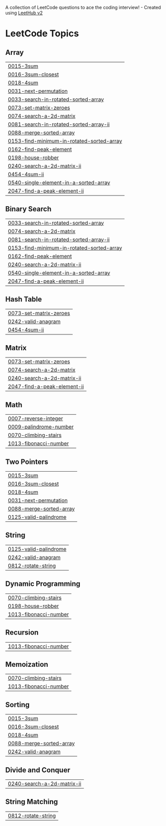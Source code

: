 A collection of LeetCode questions to ace the coding interview! - Created using [LeetHub v2](https://github.com/arunbhardwaj/LeetHub-2.0)
<!---LeetCode Topics Start-->
# LeetCode Topics
## Array
|  |
| ------- |
| [0015-3sum](https://github.com/anupvernekar31/LC-Solutions/tree/master/0015-3sum) |
| [0016-3sum-closest](https://github.com/anupvernekar31/LC-Solutions/tree/master/0016-3sum-closest) |
| [0018-4sum](https://github.com/anupvernekar31/LC-Solutions/tree/master/0018-4sum) |
| [0031-next-permutation](https://github.com/anupvernekar31/LC-Solutions/tree/master/0031-next-permutation) |
| [0033-search-in-rotated-sorted-array](https://github.com/anupvernekar31/LC-Solutions/tree/master/0033-search-in-rotated-sorted-array) |
| [0073-set-matrix-zeroes](https://github.com/anupvernekar31/LC-Solutions/tree/master/0073-set-matrix-zeroes) |
| [0074-search-a-2d-matrix](https://github.com/anupvernekar31/LC-Solutions/tree/master/0074-search-a-2d-matrix) |
| [0081-search-in-rotated-sorted-array-ii](https://github.com/anupvernekar31/LC-Solutions/tree/master/0081-search-in-rotated-sorted-array-ii) |
| [0088-merge-sorted-array](https://github.com/anupvernekar31/LC-Solutions/tree/master/0088-merge-sorted-array) |
| [0153-find-minimum-in-rotated-sorted-array](https://github.com/anupvernekar31/LC-Solutions/tree/master/0153-find-minimum-in-rotated-sorted-array) |
| [0162-find-peak-element](https://github.com/anupvernekar31/LC-Solutions/tree/master/0162-find-peak-element) |
| [0198-house-robber](https://github.com/anupvernekar31/LC-Solutions/tree/master/0198-house-robber) |
| [0240-search-a-2d-matrix-ii](https://github.com/anupvernekar31/LC-Solutions/tree/master/0240-search-a-2d-matrix-ii) |
| [0454-4sum-ii](https://github.com/anupvernekar31/LC-Solutions/tree/master/0454-4sum-ii) |
| [0540-single-element-in-a-sorted-array](https://github.com/anupvernekar31/LC-Solutions/tree/master/0540-single-element-in-a-sorted-array) |
| [2047-find-a-peak-element-ii](https://github.com/anupvernekar31/LC-Solutions/tree/master/2047-find-a-peak-element-ii) |
## Binary Search
|  |
| ------- |
| [0033-search-in-rotated-sorted-array](https://github.com/anupvernekar31/LC-Solutions/tree/master/0033-search-in-rotated-sorted-array) |
| [0074-search-a-2d-matrix](https://github.com/anupvernekar31/LC-Solutions/tree/master/0074-search-a-2d-matrix) |
| [0081-search-in-rotated-sorted-array-ii](https://github.com/anupvernekar31/LC-Solutions/tree/master/0081-search-in-rotated-sorted-array-ii) |
| [0153-find-minimum-in-rotated-sorted-array](https://github.com/anupvernekar31/LC-Solutions/tree/master/0153-find-minimum-in-rotated-sorted-array) |
| [0162-find-peak-element](https://github.com/anupvernekar31/LC-Solutions/tree/master/0162-find-peak-element) |
| [0240-search-a-2d-matrix-ii](https://github.com/anupvernekar31/LC-Solutions/tree/master/0240-search-a-2d-matrix-ii) |
| [0540-single-element-in-a-sorted-array](https://github.com/anupvernekar31/LC-Solutions/tree/master/0540-single-element-in-a-sorted-array) |
| [2047-find-a-peak-element-ii](https://github.com/anupvernekar31/LC-Solutions/tree/master/2047-find-a-peak-element-ii) |
## Hash Table
|  |
| ------- |
| [0073-set-matrix-zeroes](https://github.com/anupvernekar31/LC-Solutions/tree/master/0073-set-matrix-zeroes) |
| [0242-valid-anagram](https://github.com/anupvernekar31/LC-Solutions/tree/master/0242-valid-anagram) |
| [0454-4sum-ii](https://github.com/anupvernekar31/LC-Solutions/tree/master/0454-4sum-ii) |
## Matrix
|  |
| ------- |
| [0073-set-matrix-zeroes](https://github.com/anupvernekar31/LC-Solutions/tree/master/0073-set-matrix-zeroes) |
| [0074-search-a-2d-matrix](https://github.com/anupvernekar31/LC-Solutions/tree/master/0074-search-a-2d-matrix) |
| [0240-search-a-2d-matrix-ii](https://github.com/anupvernekar31/LC-Solutions/tree/master/0240-search-a-2d-matrix-ii) |
| [2047-find-a-peak-element-ii](https://github.com/anupvernekar31/LC-Solutions/tree/master/2047-find-a-peak-element-ii) |
## Math
|  |
| ------- |
| [0007-reverse-integer](https://github.com/anupvernekar31/LC-Solutions/tree/master/0007-reverse-integer) |
| [0009-palindrome-number](https://github.com/anupvernekar31/LC-Solutions/tree/master/0009-palindrome-number) |
| [0070-climbing-stairs](https://github.com/anupvernekar31/LC-Solutions/tree/master/0070-climbing-stairs) |
| [1013-fibonacci-number](https://github.com/anupvernekar31/LC-Solutions/tree/master/1013-fibonacci-number) |
## Two Pointers
|  |
| ------- |
| [0015-3sum](https://github.com/anupvernekar31/LC-Solutions/tree/master/0015-3sum) |
| [0016-3sum-closest](https://github.com/anupvernekar31/LC-Solutions/tree/master/0016-3sum-closest) |
| [0018-4sum](https://github.com/anupvernekar31/LC-Solutions/tree/master/0018-4sum) |
| [0031-next-permutation](https://github.com/anupvernekar31/LC-Solutions/tree/master/0031-next-permutation) |
| [0088-merge-sorted-array](https://github.com/anupvernekar31/LC-Solutions/tree/master/0088-merge-sorted-array) |
| [0125-valid-palindrome](https://github.com/anupvernekar31/LC-Solutions/tree/master/0125-valid-palindrome) |
## String
|  |
| ------- |
| [0125-valid-palindrome](https://github.com/anupvernekar31/LC-Solutions/tree/master/0125-valid-palindrome) |
| [0242-valid-anagram](https://github.com/anupvernekar31/LC-Solutions/tree/master/0242-valid-anagram) |
| [0812-rotate-string](https://github.com/anupvernekar31/LC-Solutions/tree/master/0812-rotate-string) |
## Dynamic Programming
|  |
| ------- |
| [0070-climbing-stairs](https://github.com/anupvernekar31/LC-Solutions/tree/master/0070-climbing-stairs) |
| [0198-house-robber](https://github.com/anupvernekar31/LC-Solutions/tree/master/0198-house-robber) |
| [1013-fibonacci-number](https://github.com/anupvernekar31/LC-Solutions/tree/master/1013-fibonacci-number) |
## Recursion
|  |
| ------- |
| [1013-fibonacci-number](https://github.com/anupvernekar31/LC-Solutions/tree/master/1013-fibonacci-number) |
## Memoization
|  |
| ------- |
| [0070-climbing-stairs](https://github.com/anupvernekar31/LC-Solutions/tree/master/0070-climbing-stairs) |
| [1013-fibonacci-number](https://github.com/anupvernekar31/LC-Solutions/tree/master/1013-fibonacci-number) |
## Sorting
|  |
| ------- |
| [0015-3sum](https://github.com/anupvernekar31/LC-Solutions/tree/master/0015-3sum) |
| [0016-3sum-closest](https://github.com/anupvernekar31/LC-Solutions/tree/master/0016-3sum-closest) |
| [0018-4sum](https://github.com/anupvernekar31/LC-Solutions/tree/master/0018-4sum) |
| [0088-merge-sorted-array](https://github.com/anupvernekar31/LC-Solutions/tree/master/0088-merge-sorted-array) |
| [0242-valid-anagram](https://github.com/anupvernekar31/LC-Solutions/tree/master/0242-valid-anagram) |
## Divide and Conquer
|  |
| ------- |
| [0240-search-a-2d-matrix-ii](https://github.com/anupvernekar31/LC-Solutions/tree/master/0240-search-a-2d-matrix-ii) |
## String Matching
|  |
| ------- |
| [0812-rotate-string](https://github.com/anupvernekar31/LC-Solutions/tree/master/0812-rotate-string) |
<!---LeetCode Topics End-->